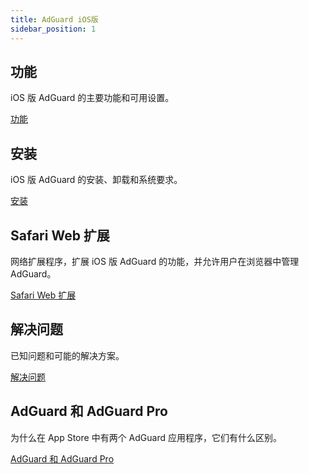 ```yaml
---
title: AdGuard iOS版
sidebar_position: 1
---
```


## 功能

iOS 版 AdGuard 的主要功能和可用设置。

[功能](/adguard-for-ios/features/features.md)

## 安装

iOS 版 AdGuard 的安装、卸载和系统要求。

[安装](/adguard-for-ios/installation.md)

## Safari Web 扩展

网络扩展程序，扩展 iOS 版 AdGuard 的功能，并允许用户在浏览器中管理 AdGuard。

[Safari Web 扩展](/adguard-for-ios/web-extension.md)

## 解决问题

已知问题和可能的解决方案。

[解决问题](/adguard-for-ios/solving-problems/solving-problems.md)

## AdGuard 和 AdGuard Pro

为什么在 App Store 中有两个 AdGuard 应用程序，它们有什么区别。

[AdGuard 和 AdGuard Pro](/adguard-for-ios/adguard-and-adguard-pro.md)
